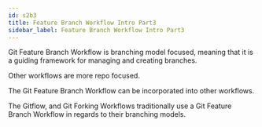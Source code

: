 ```yaml
---
id: s2b3
title: Feature Branch Workflow Intro Part3
sidebar_label: Feature Branch Workflow Intro Part3
---
```



Git Feature Branch Workflow is branching model focused, meaning that it is a guiding framework for managing and creating branches.

Other workflows are more repo focused.

The Git Feature Branch Workflow can be incorporated into other workflows.

The Gitflow, and Git Forking Workflows traditionally use a Git Feature Branch Workflow in regards to their branching models.
